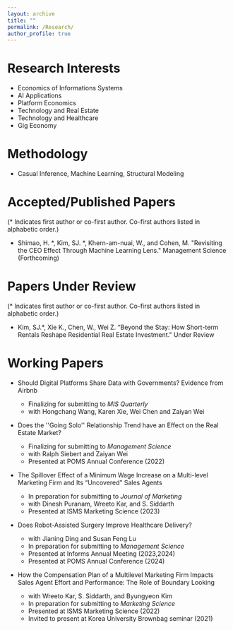 ```yaml
---
layout: archive
title: ""
permalink: /Research/
author_profile: true
---
```




Research Interests 
======
* Economics of Informations Systems
* AI Applications
* Platform Economics
* Technology and Real Estate
* Technology and Healthcare
* Gig Economy

Methodology 
======
* Casual Inference, Machine Learning, Structural Modeling
  
Accepted/Published Papers
======
(* Indicates first author or co-first author. Co-first authors listed in alphabetic order.)
*  Shimao, H. *, Kim, SJ. *, Khern-am-nuai, W., and Cohen, M. "Revisiting the CEO Effect Through Machine Learning Lens." Management Science (Forthcoming)


Papers Under Review
======   
(* Indicates first author or co-first author. Co-first authors listed in alphabetic order.)
 * Kim, SJ.*, Xie K., Chen, W., Wei Z. “Beyond the Stay: How Short-term Rentals Reshape Residential Real Estate Investment." Under Review
   
   
Working Papers
======
* Should Digital Platforms Share Data with Governments? Evidence from Airbnb
  * Finalizing for submitting to _MIS Quarterly_
  * with Hongchang Wang, Karen Xie, Wei Chen and Zaiyan Wei

* Does the ''Going Solo'' Relationship Trend have an Effect on the Real Estate Market?
  * Finalizing for submitting to _Management Science_
  * with Ralph Siebert and Zaiyan Wei
  * Presented at POMS Annual Conference (2022)
    
* The Spillover Effect of a Minimum Wage Increase on a Multi-level Marketing Firm and Its “Uncovered” Sales Agents
  * In preparation for submitting to _Journal of Marketing_
  * with Dinesh Puranam, Wreeto Kar, and S. Siddarth
  * Presented at ISMS Marketing Science (2023)
        
* Does Robot-Assisted Surgery Improve Healthcare Delivery?
  * with Jianing Ding and Susan Feng Lu
  * In preparation for submitting to _Management Science_
  * Presented at Informs Annual Meeting (2023,2024)
  * Presented at POMS Annual Conference (2024)
     
* How the Compensation Plan of a Multilevel Marketing Firm Impacts Sales Agent Effort and Performance: The Role of Boundary Looking  
  * with Wreeto Kar, S. Siddarth, and Byungyeon Kim
  * In preparation for submitting to _Marketing Science_
  * Presented at ISMS Marketing Science (2022)
  * Invited to present at Korea University Brownbag seminar (2021)



